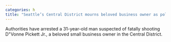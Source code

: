 ```yaml
---
categories: h
title: "Seattle’s Central District mourns beloved business owner as police arrest suspected shooter"
---
```

Authorities have arrested a 31-year-old man suspected of fatally shooting D"Vonne Pickett Jr., a beloved small business owner in the Central District.
